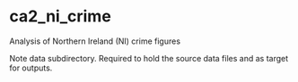 # ca2_ni_crime

Analysis of Northern Ireland (NI) crime figures

Note data subdirectory. Required to hold the source data files and as target for outputs.

